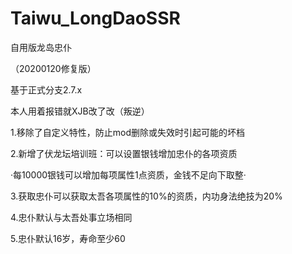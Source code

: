 # Taiwu_LongDaoSSR
自用版龙岛忠仆

（20200120修复版）


基于正式分支2.7.x


本人用着报错就XJB改了改（叛逆）

1.移除了自定义特性，防止mod删除或失效时引起可能的坏档

2.新增了伏龙坛培训班：可以设置银钱增加忠仆的各项资质

 ·每10000银钱可以增加每项属性1点资质，金钱不足向下取整·


3.获取忠仆可以获取太吾各项属性的10%的资质，内功身法绝技为20%


4.忠仆默认与太吾处事立场相同


5.忠仆默认16岁，寿命至少60
